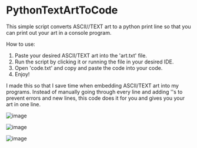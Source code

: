 # PythonTextArtToCode
This simple script converts ASCII//TEXT art to a python print line so that you can print out your art in a console program.

How to use:
1. Paste your desired ASCII/TEXT art into the 'art.txt' file.
2. Run the script by clicking it or running the file in your desired IDE.
3. Open 'code.txt' and copy and paste the code into your code.
4. Enjoy!


I made this so that I save time when embedding ASCII/TEXT art into my programs. Instead of manually going through every line and adding '\'s to prevent errors and new lines, this code does it for you and gives you your art in one line.

![image](https://user-images.githubusercontent.com/78381391/118833286-3dc95f80-b8b9-11eb-8ddc-71bd7306a948.png)

![image](https://user-images.githubusercontent.com/78381391/118833454-5afe2e00-b8b9-11eb-9134-de956a21d3cb.png)

![image](https://user-images.githubusercontent.com/78381391/118833485-60f40f00-b8b9-11eb-976a-4eede0f57bad.png)



